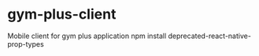 # gym-plus-client
Mobile client for gym plus application
npm install deprecated-react-native-prop-types